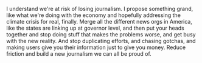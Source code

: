 I understand we're at risk of losing journalism. I propose something grand, like what we're doing with the economy and hopefully addressing the climate crisis for real, finally. Merge all the different news orgs in America, like the states are linking up at governor level, and then put your heads together and stop doing stuff that makes the problems worse, and get busy with the new reality. And stop duplicating efforts, and chasing gotchas, and making users give you their information just to give you money. Reduce friction and build a new journalism we can all be proud of. 
